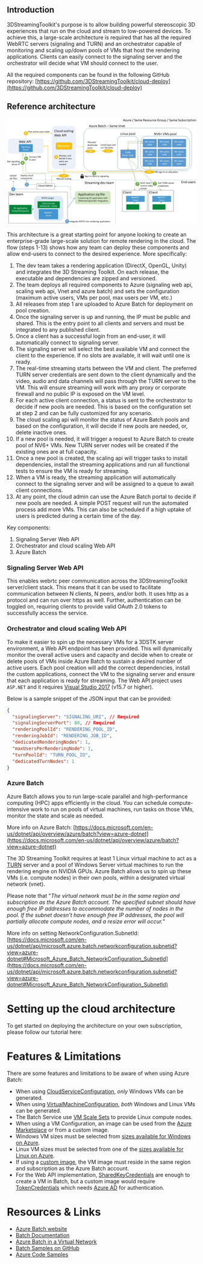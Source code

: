 ## Introduction

3DStreamingToolkit's purpose is to allow building powerful stereoscopic 3D experiences that run on the cloud and stream to low-powered devices. To achieve this, a large-scale architecture is required that has all the required WebRTC servers (signaling and TURN) and an orchestrator capable of monitoring and scaling up/down pools of VMs that host the rendering applications. Clients can easily connect to the signaling server and the orchestrator will decide what VM should connect to the user.

All the required components can be found in the following GitHub repository:
[https://github.com/3DStreamingToolkit/cloud-deploy](https://github.com/3DStreamingToolkit/cloud-deploy)

## Reference architecture

![architecture](./Images/large-scale-3DSTK-architecture.jpg)

This architecture is a great starting point for anyone looking to create an enterprise-grade large-scale solution for remote rendering in the cloud. The flow (steps 1-13) shows how any team can deploy these components and allow end-users to connect to the desired experience. More specifically: 

1. The dev team takes a rendering application (DirectX, OpenGL, Unity) and integrates the 3D Streaming Toolkit. On each release, the executable and dependencies are zipped and versioned. 
2. The team deploys all required components to Azure (signaling web api, scaling web api, Vnet and azure batch) and sets the configuration (maximum active users, VMs per pool, max users per VM, etc.)
3. All releases from step 1 are uploaded to Azure Batch for deployment on pool creation. 
4. Once the signaling server is up and running, the IP must be public and shared. This is the entry point to all clients and servers and must be integrated to any published client. 
5. Once a client has a successful login from an end-user, it will automatically connect to signaling server. 
6. The signaling server will select the best available VM and connect the client to the experience. If no slots are available, it will wait until one is ready. 
7. The real-time streaming starts between the VM and client. The preferred TURN server credentials are sent down to the client dynamically and the video, audio and data channels will pass through the TURN server to the VM. This will ensure streaming will work with any proxy or corporate firewall and no public IP is exposed on the VM level. 
8. For each active client connection, a status is sent to the orchestrator to decide if new pools are needed. This is based on the configuration set at step 2 and can be fully customized for any scenario. 
9. The cloud scaling api will monitor the status of Azure Batch pools and based on the configuration, it will decide if new pools are needed, or, delete inactive ones. 
10. If a new pool is needed, it will trigger a request to Azure Batch to create pool of NV6+ VMs. New TURN server nodes will be created if the existing ones are at full capacity. 
11. Once a new pool is created, the scaling api will trigger tasks to install dependencies, install the streaming applications and run all functional tests to ensure the VM is ready for streaming.
12. When a VM is ready, the streaming application will automatically connect to the signaling server and will be assigned to a queue to await client connections.
13. At any point, the cloud admin can use the Azure Batch portal to decide if new pools are needed. A simple POST request will run the automated process add more VMs. This can also be scheduled if a high uptake of users is predicted during a certain time of the day.

Key components:
1. Signaling Server Web API  
2. Orchestrator and cloud scaling Web API 
3. Azure Batch 

### Signaling Server Web API

This enables webrtc peer communication across the 3DStreamingToolkit server/client stack. This means that it can be used to facilitate communication between N clients, N peers, and/or both. It uses http as a protocol and can run over https as well. Further, authentication can be toggled on, requiring clients to provide valid OAuth 2.0 tokens to successfully access the service. 

### Orchestrator and cloud scaling Web API

To make it easier to spin up the necessary VMs for a 3DSTK server environment, a Web API endpoint has been provided. This will dynamically monitor the overall active users and capacity and decide when to create or delete pools of VMs inside Azure Batch to sustain a desired number of active users. Each pool creation will add the correct dependencies, install the custom applications, connect the VM to the signaling server and ensure that each application is ready for streaming. The Web API project uses `ASP.NET` and it requires [Visual Studio 2017](https://visualstudio.com/vs) (v15.7 or higher).

Below is a sample snippet of the JSON input that can be provided:

```json
{
  "signalingServer": "SIGNALING_URI", // Required
  "signalingServerPort": 80, // Required
  "renderingPoolId": "RENDERING_POOL_ID",
  "renderingJobId": "RENDERING_JOB_ID",
  "dedicatedRenderingNodes": 1,
  "maxUsersPerRenderingNode": 1,
  "turnPoolId": "TURN_POOL_ID",
  "dedicatedTurnNodes": 1
}
```

### Azure Batch

Azure Batch allows you to run large-scale parallel and high-performance computing (HPC) apps efficiently in the cloud. You can schedule compute-intensive work to run on pools of virtual machines, run tasks on those VMs, monitor the state and scale as needed.

More info on Azure Batch: [https://docs.microsoft.com/en-us/dotnet/api/overview/azure/batch?view=azure-dotnet](https://docs.microsoft.com/en-us/dotnet/api/overview/azure/batch?view=azure-dotnet)

The 3D Streaming Toolkit requires at least 1 Linux virtual machine to act as a [TURN](https://en.wikipedia.org/wiki/Traversal_Using_Relays_around_NAT) server and a pool of Windows Server virtual machines to run the rendering engine on NVIDIA GPUs. Azure Batch allows us to spin up these VMs (i.e. compute nodes) in their own pools, within a designated virtual network (vnet).

Please note that "_The virtual network must be in the same region and subscription as the Azure Batch account. The specified subnet should have enough free IP addresses to accommodate the number of nodes in the pool. If the subnet doesn't have enough free IP addresses, the pool will partially allocate compute nodes, and a resize error will occur._"

More info on setting NetworkConfiguration.SubnetId: [https://docs.microsoft.com/en-us/dotnet/api/microsoft.azure.batch.networkconfiguration.subnetid?view=azure-dotnet#Microsoft_Azure_Batch_NetworkConfiguration_SubnetId](https://docs.microsoft.com/en-us/dotnet/api/microsoft.azure.batch.networkconfiguration.subnetid?view=azure-dotnet#Microsoft_Azure_Batch_NetworkConfiguration_SubnetId)

# Setting up the cloud architecture

To get started on deploying the architecture on your own subscription, please follow our tutorial here: 

# Features & Limitations

There are some features and limitations to be aware of when using Azure Batch:
* When using [CloudServiceConfiguration](https://docs.microsoft.com/en-us/dotnet/api/microsoft.azure.batch.cloudserviceconfiguration?view=azure-dotnet), _only_ Windows VMs can be generated.
* When using [VirtualMachineConfiguration](https://docs.microsoft.com/en-us/dotnet/api/microsoft.azure.batch.virtualmachineconfiguration?view=azure-dotnet), _both_ Windows and Linux VMs can be generated.
* The Batch Service use [VM Scale Sets](https://docs.microsoft.com/en-us/azure/virtual-machine-scale-sets/virtual-machine-scale-sets-overview) to provide Linux compute nodes. 
* When using a VM Configuration, an image can be used from the [Azure Marketplace](https://azure.microsoft.com/marketplace/virtual-machines/) or from a custom image.
* Windows VM sizes must be selected from [sizes available for Windows on Azure](https://docs.microsoft.com/en-us/azure/virtual-machines/windows/sizes?toc=%2fazure%2fvirtual-machines%2fwindows%2ftoc.json). 
* Linux VM sizes must be selected from one of the [sizes available for Linux on Azure](https://docs.microsoft.com/en-us/azure/virtual-machines/linux/sizes?toc=%2fazure%2fvirtual-machines%2flinux%2ftoc.json). 
* If using a [custom image](https://docs.microsoft.com/en-us/azure/batch/batch-custom-images), the VM image must reside in the same region and subscription as the Azure Batch account.
* For the Web API implementation, [SharedKeyCredentials](https://docs.microsoft.com/en-us/dotnet/api/microsoft.azure.batch.auth.batchsharedkeycredentials?view=azure-dotnet) are enough to create a VM in Batch, but a custom image would require [TokenCredentials](https://docs.microsoft.com/en-us/dotnet/api/microsoft.azure.batch.auth.batchtokencredentials?view=azure-dotnet) which needs [Azure AD](https://docs.microsoft.com/en-us/azure/batch/batch-aad-auth) for authentication.

# Resources & Links
* [Azure Batch website](https://azure.microsoft.com/en-us/services/batch/)
* [Batch Documentation](https://docs.microsoft.com/en-us/azure/batch/)
* [Azure Batch in a Virtual Network](https://docs.microsoft.com/en-us/azure/batch/batch-virtual-network)
* [Batch Samples on GitHub](https://github.com/Azure/azure-batch-samples)
* [Azure Code Samples](https://azure.microsoft.com/en-us/resources/samples/?service=batch&sort=0)